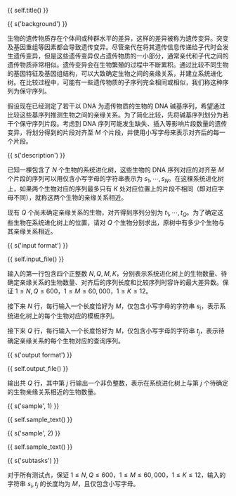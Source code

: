 {{ self.title() }}

{{ s('background') }}

生物的遗传物质存在个体间或种群水平的差异，这样的差异被称为遗传变异。突变及基因重组等因素都会导致遗传变异。尽管亲代在将其遗传信息传递给子代时会发生遗传变异，但是这些遗传变异仅占遗传物质的一小部分，通常亲代和子代之间的遗传物质非常相似。遗传变异会在生物繁殖的过程中不断累积。通过比较不同生物的基因特征及基因组结构，可以大致确定生物之间的亲缘关系，并建立系统进化树。在比较过程中，可能有一些遗传物质的子序列完全相同或相似，我们称这种序列为保守序列。

假设现在已经测定了若干以 DNA 为遗传物质的生物的 DNA 碱基序列，希望通过比较这些基序列推测生物之间的亲缘关系。为了简化比较，先将碱基序列划分为若干个保守序列片段。考虑到 DNA 序列可能发生缺失、插入等影响片段数量的遗传变异，将划分得到的片段对齐至 $M$ 个片段，并使用小写字母来表示对齐后的每一个片段。

{{ s('description') }}

已知一棵包含了 $N$ 个生物的系统进化树，这些生物的 DNA 序列对应的对齐至 $M$ 个片段的序列可以用仅含小写字母的字符串表示为 $s_1, \cdots,s_N$。在这棵系统进化树上，如果两个生物对应的序列最多只有 $K$ 处对应位置上的片段不相同（即对应字母不同），就称这两个生物的亲缘关系相近。

现有 $Q$ 个尚未确定亲缘关系的生物，对齐得到序列分别为 $t_1, \cdots,t_Q$。为了确定这些生物在系统进化树上的位置，请对 $Q$ 个生物分别求出，原树中有多少个生物与其亲缘关系相近。

{{ s('input format') }}

{{ self.input_file() }}

输入的第一行包含四个正整数 $N, Q, M, K$，分别表示系统进化树上的生物数量、待确定亲缘关系的生物数量、对齐后的序列长度和比较序列时容许的最大差异数。保证 $1\le N, Q\le 600$，$1\le M\le 60,000$，$1\le K\le 12$。

接下来 $N$ 行，每行输入一个长度恰好为 $M$，仅包含小写字母的字符串 $s_i$，表示系统进化树上的每个生物对应的模板序列。

接下来 $Q$ 行，每行输入一个长度恰好为 $M$，仅包含小写字母的字符串 $t_j$，表示待确定亲缘关系的每个生物对应的查询序列。

{{ s('output format') }}

{{ self.output_file() }}

输出共 $Q$ 行，其中第 $j$ 行输出一个非负整数，表示在系统进化树上与第 $j$ 个待确定的生物亲缘关系相近的生物数量。

{{ s('sample', 1) }}

{{ self.sample_text() }}

{{ s('sample', 2) }}

{{ self.sample_text() }}

{{ s('subtasks') }}

对于所有测试点，保证 $1\le N, Q\le 600$，$1\le M\le 60,000$，$1\le K\le 12$，输入的字符串 $s_i, t_j$ 的长度均为 $M$，且仅包含小写字母。